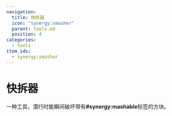 ```yaml
---
navigation:
  title: 快拆器
  icon: "synergy:smasher"
  parent: tools.md
  position: 4
categories:
  - tools
item_ids:
  - synergy:smasher
---
```


# 快拆器

一种工具，潜行时能瞬间破坏带有&zwnj;**#synergy:mashable**&zwnj;标签的方块。

<ItemImage id="synergy:smasher" scale="4.0"/>

<RecipeFor id="synergy:smasher" />
